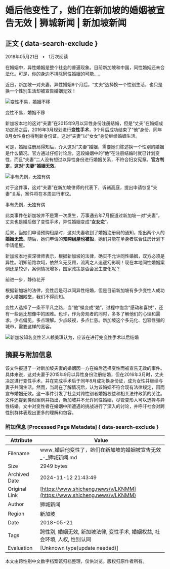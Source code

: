 # 婚后他变性了，她们在新加坡的婚姻被宣告无效 | 狮城新闻 | 新加坡新闻

## 正文 { data-search-exclude }


2018年05月21日   •   1万次阅读

在婚姻中，异性婚姻是整个社会的普遍现象。目前新加坡和中国，同性婚姻还未合法化。可是，你的身边不排除同性婚姻的可能......

近日，新加坡一对夫妻，异性婚姻8个月后，“丈夫”选择换一个性别生活，也只是换一个性别生活却被宣告婚姻无效！

![变性不易，婚姻不移](/images/image/1171/11718548.webp?1589872050)

变性不易，婚姻不移

新加坡本地的这对“夫妻”在2015年9月以异性身份注册结婚，但是“丈夫”在婚姻成功定局之后，2016年3月规划进行**变性手术**，3个月后成功结束了“他”身份，同年8月女性身份得到新身份证。这对“夫妻”以“女女”身份继续婚姻生活。

可是，婚姻注册局得知后，介入这对“夫妻”婚姻，需要她们陈述换一个性别的婚姻是什么情况。官方通过仔细讨论后，这段婚姻中的“他”在注册结婚时就已计划变性，而且“夫妻”二人没有想过以异性身份进行婚姻关系，不符合妇女宪章。**官方判定，这对“夫妻”婚姻无效**。

![事有先例，无独有偶](/images/image/1171/11718549.webp?1589872050)

对于这件事，这对“夫妻”在新加坡律师的代表下，诉诸高庭，提出申请恢复“夫妻”关系，案件将在本周进行审议。

事有先例，无独有偶

此类事件在新加坡并不是第一次发生，万事通去年7月报道过新加坡一对“夫妻”，丈夫也是婚后做了变性手术，异性婚姻变成“**女女恋**”。

后来，当她们申请预购租屋时，这对夫妻收到了婚姻注册局的通知，指出两个人的**婚姻无效**。随后，她们申请的**预购组屋也被拒**，她们只能在单身者联合住房计划下申请组屋。

新加坡本地资深律师表示，根据新加坡的法律，确实不允许同性婚姻，双方必须是异性。明知前路坎坷，依然义无反顾，流离之人追逐幻影啊！现在本地同性婚姻案例还是较少，案例情况增多，国家政策是否会发生变化呢？

前进一步，静待花开

根据新加坡的法律，变性后是可以同异性结婚，但是目前新加坡有多少变性人成功步入婚姻殿堂，我们不得而知。

变性人选择了一条不平凡之路，当“他”蝶变成“她”，过程中饱含“感动和喜悦”，还有一些远比想像中的困难。也许，作为旁观者的同时，多多了解他们的心理和需求。少点偏见，多点理解。少点歧视，多点仁慈。新加坡这个多元化、包容性强的城市，需要这样的宽容。

![新加坡知名变性艺人赖美琪认为，应该在进行完变性手术以后结婚](/images/image/1171/11718550.webp?1585737689)

## 摘要与附加信息

<!-- tcd_abstract -->
该文件报道了一对新加坡夫妻的婚姻因一方在婚后选择变性而被宣告无效的事件。具体来说，这对夫妻于2015年9月以异性身份注册结婚，但在2016年3月时，丈夫决定进行变性手术，并在完成手术后于同年8月成功换身份证，成为女性并继续与妻子共同生活。然而，当局在了解情况后，认为该婚姻不符合现有法律规定，因而宣布婚姻无效。这一事件引发了社会对跨性别者婚姻权益和相关法律政策的关注。文件还提到类似案例并指出，新加坡并不允许同性婚姻，尽管变形人可以选择与异性结婚。文中对变性者在婚姻中所遭遇的挑战进行了深入的讨论，并呼吁社会对跨性别群体表现出更多的理解和包容。
<!-- tcd_abstract_end -->

### 附加信息 [Processed Page Metadata] { data-search-exclude }

| Attribute       | Value                                  |
|-----------------|----------------------------------------|
| Filename        | www_婚后他变性了，她们在新加坡的婚姻被宣告无效_-_狮城新闻.md                             |
| Size            | 2949 bytes                           |
| Archived Date   | 2024-11-12 21:43:49                             |
| Original Link   | [https://www.shicheng.news/v/LKNMM](https://www.shicheng.news/v/LKNMM)                       |
| Author          | 狮城新闻                               |
| Region          | 新加坡                               |
| Date            | 2018-05-21                                 |
| Tags            | 跨性别, 婚姻无效, 新加坡法律, 变性手术, 婚姻权益, 社会环境, 人权, 性别认同                                 |
| Evaluation            | [Unknown type(update needed)]                                 |
<!-- tcd_table_end -->

本文由跨性别中文数字档案馆归档整理，仅供浏览。版权归原作者所有。
